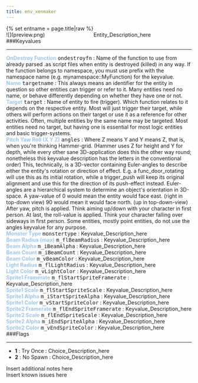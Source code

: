 ```yaml
---
title: env_xenmaker
---
```

<div>{% set entname = page.title|raw %}</div>
<div class="container previewimg">
<div class="columns">
<div class="imagepadding column col-auto" markdown="1">![](preview.png)</div>
<div class="column">Entity_Description_here</div>
</div>
</div>
###Keyvalues
<hr>
<div class="entityentry" markdown="1">
<span style="color:#9fc5e8;"><b>OnDestroy Function</b></span> <kbd  class="tooltip" data-tooltip="string">ondestroyfn</kbd> :
Name of the function to use from already parsed .as script files when entity is destroyed (killed) in any way. If the function belongs to namespace, you must use prefix with the namespace name (e.g. mynamespace::MyFunction) for the keyvalue.
</div>
<div class="entityentry" markdown="1">
<span style="color:#9fc5e8;"><b>Name</b></span> <kbd  class="tooltip" data-tooltip="target_source">targetname</kbd> :
This always means an identifier for the entity in question so other entities can trigger or refer to it. Many entities need no name, or behave differently depending on whether they have one or not.
</div>
<div class="entityentry" markdown="1">
<span style="color:#9fc5e8;"><b>Target</b></span> <kbd  class="tooltip" data-tooltip="target_destination">target</kbd> :
Name of entity to fire (trigger). Which function relates to it depends on the respective entity. Most will just trigger their target, while others will perform actions on their target or use it as a reference for other activities. Often, multiple entities by the same name may be targeted. Most entities need no target, but having one is essential for most logic entities and basic trigger-systems.
</div>
<div class="entityentry" markdown="1">
<span style="color:#9fc5e8;"><b>Pitch Yaw Roll (X Y Z)</b></span> <kbd  class="tooltip" data-tooltip="string">angles</kbd> :
Where Z means Y and Y means Z, that is, when you're thinking Hammer-grid. (Hammer uses Z for height and Y for depth, while every other sane 3D-application does this the other way round; nonetheless this keyvalue description has the letters in the conventional order) This, technically, is a 3D-vector containing Euler-angles to describe either the entity's rotation or direction of effect. E.g. a func_door_rotating will use this as its initial rotation, while a trigger_push will keep its original alignment and use this for the direction of its push-effect instead. Euler-angles are a hierarchical system to determine an object's orientation in 3D-space. A yaw-value of 0 would mean the entity would face east. (right in top-down view) 90 would mean it would face north. (up in top-down-view) After yaw, pitch is applied. Think aiming up/down with your character in first person. At last, the roll-value is applied. Think your character falling over sideways in first person. Some entities, mostly point entities, do not use the angles keyvalue for any purpose.
</div>
<div class="entityentry" markdown="1">
<span style="color:#9fc5e8;"><b>Monster Type</b></span> <kbd  class="tooltip" data-tooltip="string">monstertype</kbd> :
Keyvalue_Description_here
</div>
<div class="entityentry" markdown="1">
<span style="color:#9fc5e8;"><b>Beam Radius (max)</b></span> <kbd  class="tooltip" data-tooltip="integer">m_flBeamRadius</kbd> :
Keyvalue_Description_here
</div>
<div class="entityentry" markdown="1">
<span style="color:#9fc5e8;"><b>Beam Alpha</b></span> <kbd  class="tooltip" data-tooltip="integer">m_iBeamAlpha</kbd> :
Keyvalue_Description_here
</div>
<div class="entityentry" markdown="1">
<span style="color:#9fc5e8;"><b>Beam Count</b></span> <kbd  class="tooltip" data-tooltip="integer">m_iBeamCount</kbd> :
Keyvalue_Description_here
</div>
<div class="entityentry" markdown="1">
<span style="color:#9fc5e8;"><b>Beam Color</b></span> <kbd  class="tooltip" data-tooltip="color255">m_vBeamColor</kbd> :
Keyvalue_Description_here
</div>
<div class="entityentry" markdown="1">
<span style="color:#9fc5e8;"><b>Light Radius</b></span> <kbd  class="tooltip" data-tooltip="integer">m_flLightRadius</kbd> :
Keyvalue_Description_here
</div>
<div class="entityentry" markdown="1">
<span style="color:#9fc5e8;"><b>Light Color</b></span> <kbd  class="tooltip" data-tooltip="color255">m_vLightColor</kbd> :
Keyvalue_Description_here
</div>
<div class="entityentry" markdown="1">
<span style="color:#9fc5e8;"><b>Sprite1 Framerate</b></span> <kbd  class="tooltip" data-tooltip="integer">m_flStartSpriteFramerate</kbd> :
Keyvalue_Description_here
</div>
<div class="entityentry" markdown="1">
<span style="color:#9fc5e8;"><b>Sprite1 Scale</b></span> <kbd  class="tooltip" data-tooltip="string">m_flStartSpriteScale</kbd> :
Keyvalue_Description_here
</div>
<div class="entityentry" markdown="1">
<span style="color:#9fc5e8;"><b>Sprite1 Alpha</b></span> <kbd  class="tooltip" data-tooltip="integer">m_iStartSpriteAlpha</kbd> :
Keyvalue_Description_here
</div>
<div class="entityentry" markdown="1">
<span style="color:#9fc5e8;"><b>Sprite1 Color</b></span> <kbd  class="tooltip" data-tooltip="color255">m_vStartSpriteColor</kbd> :
Keyvalue_Description_here
</div>
<div class="entityentry" markdown="1">
<span style="color:#9fc5e8;"><b>Sprite2 Framerate</b></span> <kbd  class="tooltip" data-tooltip="integer">m_flEndSpriteFramerate</kbd> :
Keyvalue_Description_here
</div>
<div class="entityentry" markdown="1">
<span style="color:#9fc5e8;"><b>Sprite2 Scale</b></span> <kbd  class="tooltip" data-tooltip="string">m_flEndSpriteScale</kbd> :
Keyvalue_Description_here
</div>
<div class="entityentry" markdown="1">
<span style="color:#9fc5e8;"><b>Sprite2 Alpha</b></span> <kbd  class="tooltip" data-tooltip="integer">m_iEndSpriteAlpha</kbd> :
Keyvalue_Description_here
</div>
<div class="entityentry" markdown="1">
<span style="color:#9fc5e8;"><b>Sprite2 Color</b></span> <kbd  class="tooltip" data-tooltip="color255">m_vEndSpriteColor</kbd> :
Keyvalue_Description_here
</div>
###Flags
<hr>
<div class="entityflags">
<ul>
<li class="imagepadding" markdown="1"><b>1</b> : Try Once : Choice_Description_here</li>
<li class="imagepadding" markdown="1"><b>2</b> : No Spawn : Choice_Description_here</li>
</ul>
</div>
<div class="notices blue">Insert additional notes here</div>
<div class="notices red">Insert known issues here</div>
